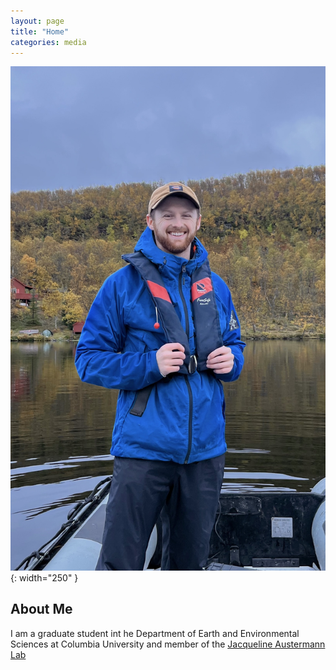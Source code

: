 ```yaml
---
layout: page
title: "Home"
categories: media
---
```



![Profile Picture](/assets/profile.jpeg){: width="250" }

## About Me
I am a graduate student int he Department of Earth and Environmental Sciences at Columbia University and member of the [Jacqueline Austermann Lab](https://www.ldeo.columbia.edu/~jackya/)





